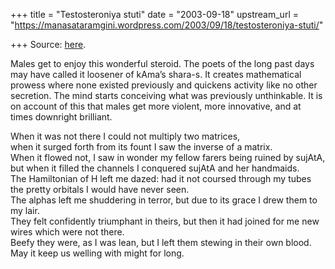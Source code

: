+++
title = "Testosteroniya stuti"
date = "2003-09-18"
upstream_url = "https://manasataramgini.wordpress.com/2003/09/18/testosteroniya-stuti/"

+++
Source: [here](https://manasataramgini.wordpress.com/2003/09/18/testosteroniya-stuti/).

Males get to enjoy this wonderful steroid. The poets of the long past days may have called it loosener of kAma’s shara-s. It creates mathematical prowess where none existed previously and quickens activity like no other secretion. The mind starts conceiving what was previously unthinkable. It is on account of this that males get more violent, more innovative, and at times downright brilliant.

When it was not there I could not multiply two matrices,  
when it surged forth from its fount I saw the inverse of a matrix.  
When it flowed not, I saw in wonder my fellow farers being ruined by sujAtA,  
but when it filled the channels I conquered sujAtA and her handmaids.  
The Hamiltonian of H left me dazed: had it not coursed through my tubes the pretty orbitals I would have never seen.  
The alphas left me shuddering in terror, but due to its grace I drew them to my lair.  
They felt confidently triumphant in theirs, but then it had joined for me new wires which were not there.  
Beefy they were, as I was lean, but I left them stewing in their own blood.  
May it keep us welling with might for long.

